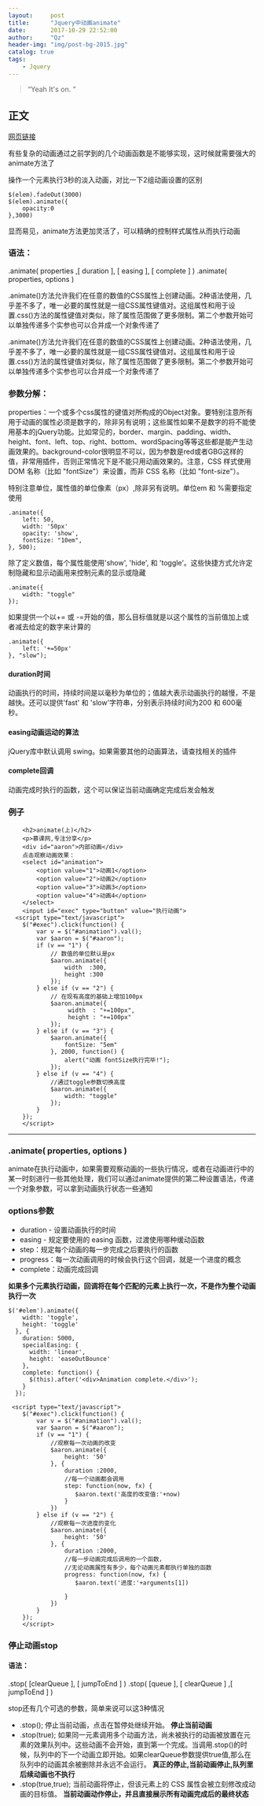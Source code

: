 ```yaml
---
layout:     post
title:      "Jquery中动画animate"
date:       2017-10-29 22:52:00
author:     "Qz"
header-img: "img/post-bg-2015.jpg"
catalog: true
tags:
    - Jquery
---
```


> “Yeah It's on. ”


## 正文
 
[网页链接](http://www.imooc.com/code/10177)

有些复杂的动画通过之前学到的几个动画函数是不能够实现，这时候就需要强大的animate方法了

操作一个元素执行3秒的淡入动画，对比一下2组动画设置的区别

```
$(elem).fadeOut(3000)  
$(elem).animate({   
    opacity:0
},3000)
```

显而易见，animate方法更加灵活了，可以精确的控制样式属性从而执行动画

### 语法：
.animate( properties ,[ duration ], [ easing ], [ complete ] )
.animate( properties, options )

.animate()方法允许我们在任意的数值的CSS属性上创建动画。2种语法使用，几乎差不多了，唯一必要的属性就是一组CSS属性键值对。这组属性和用于设置.css()方法的属性键值对类似，除了属性范围做了更多限制。第二个参数开始可以单独传递多个实参也可以合并成一个对象传递了

.animate()方法允许我们在任意的数值的CSS属性上创建动画。2种语法使用，几乎差不多了，唯一必要的属性就是一组CSS属性键值对。这组属性和用于设置.css()方法的属性键值对类似，除了属性范围做了更多限制。第二个参数开始可以单独传递多个实参也可以合并成一个对象传递了

### 参数分解：

properties：一个或多个css属性的键值对所构成的Object对象。要特别注意所有用于动画的属性必须是数字的，除非另有说明；这些属性如果不是数字的将不能使用基本的jQuery功能。比如常见的，border、margin、padding、width、height、font、left、top、right、bottom、wordSpacing等等这些都是能产生动画效果的。background-color很明显不可以，因为参数是red或者GBG这样的值，非常用插件，否则正常情况下是不能只用动画效果的。注意，CSS 样式使用 DOM 名称（比如 "fontSize"）来设置，而非 CSS 名称（比如 "font-size"）。

特别注意单位，属性值的单位像素（px）,除非另有说明。单位em 和 %需要指定使用

```
.animate({
    left: 50, 
    width: '50px'   
    opacity: 'show',  
    fontSize: "10em",
}, 500);
```

除了定义数值，每个属性能使用'show', 'hide', 和 'toggle'。这些快捷方式允许定制隐藏和显示动画用来控制元素的显示或隐藏
```
.animate({
    width: "toggle"
});
```

如果提供一个以+= 或 -=开始的值，那么目标值就是以这个属性的当前值加上或者减去给定的数字来计算的

```
.animate({ 
    left: '+=50px'
}, "slow");
```

#### duration时间

动画执行的时间，持续时间是以毫秒为单位的；值越大表示动画执行的越慢，不是越快。还可以提供'fast' 和 'slow'字符串，分别表示持续时间为200 和 600毫秒。


#### easing动画运动的算法
jQuery库中默认调用 swing。如果需要其他的动画算法，请查找相关的插件

#### complete回调
动画完成时执行的函数，这个可以保证当前动画确定完成后发会触发

### 例子
```
    <h2>animate(上)</h2>
    <p>慕课网,专注分享</p>
    <div id="aaron">内部动画</div>
    点击观察动画效果：
    <select id="animation">
        <option value="1">动画1</option>
        <option value="2">动画2</option>
        <option value="3">动画3</option>
        <option value="4">动画4</option>
    </select>
    <input id="exec" type="button" value="执行动画">
  <script type="text/javascript">
    $("#exec").click(function() {
        var v = $("#animation").val();
        var $aaron = $("#aaron");
        if (v == "1") {
            // 数值的单位默认是px
            $aaron.animate({
                width  :300,
                height :300
            });
        } else if (v == "2") {
            // 在现有高度的基础上增加100px
            $aaron.animate({
                 width  : "+=100px",
                 height : "+=100px"
            });
        } else if (v == "3") {
            $aaron.animate({
                fontSize: "5em"
            }, 2000, function() {
                alert("动画 fontSize执行完毕!");
            });
        } else if (v == "4") {
            //通过toggle参数切换高度
            $aaron.animate({
                width: "toggle"
            });
        } 
    });
    </script>
```


----------


### .animate( properties, options )
animate在执行动画中，如果需要观察动画的一些执行情况，或者在动画进行中的某一时刻进行一些其他处理，我们可以通过animate提供的第二种设置语法，传递一个对象参数，可以拿到动画执行状态一些通知

### options参数

* duration - 设置动画执行的时间
* easing - 规定要使用的 easing 函数，过渡使用哪种缓动函数
* step：规定每个动画的每一步完成之后要执行的函数
* progress：每一次动画调用的时候会执行这个回调，就是一个进度的概念
* complete：动画完成回调

**如果多个元素执行动画，回调将在每个匹配的元素上执行一次，不是作为整个动画执行一次**

```
$('#elem').animate({
    width: 'toggle',  
    height: 'toggle'
  }, {
    duration: 5000,
    specialEasing: {
      width: 'linear',
      height: 'easeOutBounce'
    },
    complete: function() {
      $(this).after('<div>Animation complete.</div>');
    }
  });
```



```
 <script type="text/javascript">
    $("#exec").click(function() {
        var v = $("#animation").val();
        var $aaron = $("#aaron");
        if (v == "1") {
            //观察每一次动画的改变
            $aaron.animate({
                height: '50'
            }, {
                duration :2000,
                //每一个动画都会调用
                step: function(now, fx) {
                   $aaron.text('高度的改变值:'+now)
                }
            })
        } else if (v == "2") {
            //观察每一次进度的变化
            $aaron.animate({
                height: '50'
            }, {
                duration :2000,
                //每一步动画完成后调用的一个函数，
                //无论动画属性有多少，每个动画元素都执行单独的函数
                progress: function(now, fx) {
                   $aaron.text('进度:'+arguments[1])
        
                }
            })
        } 
    });
    </script>
```

### 停止动画stop

#### 语法：
.stop( [clearQueue ], [ jumpToEnd ] )
.stop( [queue ], [ clearQueue ] ,[ jumpToEnd ] )


stop还有几个可选的参数，简单来说可以这3种情况

* .stop(); 停止当前动画，点击在暂停处继续开始。 **停止当前动画**
* .stop(true); 如果同一元素调用多个动画方法，尚未被执行的动画被放置在元素的效果队列中。这些动画不会开始，直到第一个完成。当调用.stop()的时候，队列中的下一个动画立即开始。如果clearQueue参数提供true值,那么在队列中的动画其余被删除并永远不会运行。 **真正的停止,当前动画停止,队列里后续动画也不执行**
* .stop(true,true); 当前动画将停止，但该元素上的 CSS 属性会被立刻修改成动画的目标值。
**当前动画动作停止，并且直接展示所有动画完成后的最终状态**




